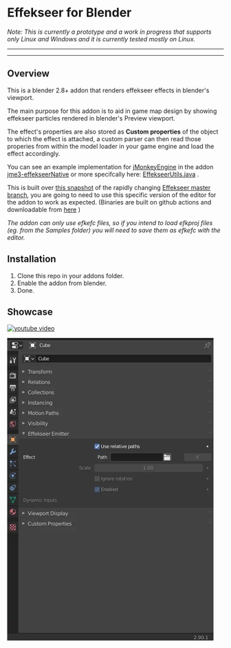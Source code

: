 # Effekseer for Blender

*Note: This is currently a prototype and a work in progress that supports only Linux and Windows and it is currently tested mostly on Linux.*

----
----


## Overview

This is a blender 2.8+ addon that renders effekseer effects in blender's viewport. 

The main purpose for this addon is to aid in game map design by showing effekseer particles rendered in blender's Preview viewport. 

The effect's properties are also stored as **Custom properties**  of the object to which the effect is attached, a custom parser can then read those properies from within the model loader in your game engine and load the effect accordingly.

You can see an example implementation for [jMonkeyEngine](https://jmonkeyengine.org) in the addon [jme3-effekseerNative](https://github.com/riccardobl/jme-effekseerNative) or more specifcally here: [EffekseerUtils.java](https://github.com/riccardobl/jme-effekseerNative/blob/master/src/main/java/com/jme/effekseer/EffekseerUtils.java#L315-L350) .

This is built over [this snapshot](https://github.com/riccardobl/Effekseer/tree/ForBlenderAddon) of the rapidly changing [Effekseer master branch](https://github.com/effekseer/Effekseer), you are going to need to use this specific version of the editor for the addon to work as expected. (Binaries are built on github actions and downloadable from [here](https://github.com/riccardobl/Effekseer/releases) )

*The addon can only use efkefc files, so if you intend to load efkproj files (eg. from the Samples folder) you will need to save them as efkefc with the editor.*



## Installation

1. Clone this repo in your addons folder.
2. Enable the addon from blender. 
3. Done.

## Showcase

[![youtube video](https://img.youtube.com/vi/48f-wYo8M1A/0.jpg)](https://www.youtube.com/watch?v=48f-wYo8M1A)


![Screenshot from 2021-01-07 16-12-22](img/Screenshot%20from%202021-01-07%2016-12-22.webp)